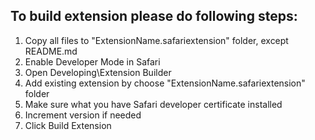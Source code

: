 To build extension please do following steps:
-----------------------
1.  Copy all files to "ExtensionName.safariextension" folder, except README.md
2.  Enable Developer Mode in Safari
3.  Open Developing\Extension Builder
4.  Add existing extension by choose "ExtensionName.safariextension" folder
5.  Make sure what you have Safari developer certificate installed
6.  Increment version if needed
7.  Click Build Extension
